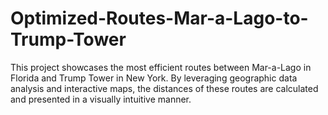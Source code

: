 # Optimized-Routes-Mar-a-Lago-to-Trump-Tower
This project showcases the most efficient routes between Mar-a-Lago in Florida and Trump Tower in New York. By leveraging geographic data analysis and interactive maps, the distances of these routes are calculated and presented in a visually intuitive manner.
